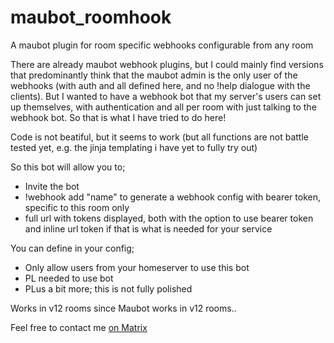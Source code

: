 # maubot_roomhook
A maubot plugin for room specific webhooks configurable from any room

There are already maubot webhook plugins, but I could mainly find versions that predominantly think that the maubot admin is the only user of the webhooks (with auth and all defined here, and no !help dialogue with the clients). But I wanted to have a webhook bot that my server's users can set up themselves, with authentication and all per room with just talking to the webhook bot. So that is what I have tried to do here!

Code is not beatiful, but it seems to work (but all functions are not battle tested yet, e.g. the jinja templating i have yet to fully try out)

So this bot will allow you to;
- Invite the bot
- !webhook add "name" to generate a webhook config with bearer token, specific to this room only
- full url with tokens displayed, both with the option to use bearer token and inline url token if that is what is needed for your service

You can define in your config;
- Only allow users from your homeserver to use this bot
- PL needed to use bot
- PLus a bit more; this is not fully polished

Works in v12 rooms since Maubot works in v12 rooms..

Feel free to contact me [on Matrix](https://matrix.to/#/#whatever:vibb.me)
